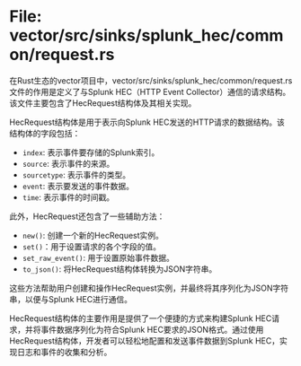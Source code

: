 # File: vector/src/sinks/splunk_hec/common/request.rs

在Rust生态的vector项目中，vector/src/sinks/splunk_hec/common/request.rs文件的作用是定义了与Splunk HEC（HTTP Event Collector）通信的请求结构。该文件主要包含了HecRequest结构体及其相关实现。

HecRequest结构体是用于表示向Splunk HEC发送的HTTP请求的数据结构。该结构体的字段包括：
- `index`: 表示事件要存储的Splunk索引。
- `source`: 表示事件的来源。
- `sourcetype`: 表示事件的类型。
- `event`: 表示要发送的事件数据。
- `time`: 表示事件的时间戳。

此外，HecRequest还包含了一些辅助方法：
- `new()`: 创建一个新的HecRequest实例。
- `set()`：用于设置请求的各个字段的值。
- `set_raw_event()`: 用于设置原始事件数据。
- `to_json()`: 将HecRequest结构体转换为JSON字符串。

这些方法帮助用户创建和操作HecRequest实例，并最终将其序列化为JSON字符串，以便与Splunk HEC进行通信。

HecRequest结构体的主要作用是提供了一个便捷的方式来构建Splunk HEC请求，并将事件数据序列化为符合Splunk HEC要求的JSON格式。通过使用HecRequest结构体，开发者可以轻松地配置和发送事件数据到Splunk HEC，实现日志和事件的收集和分析。

